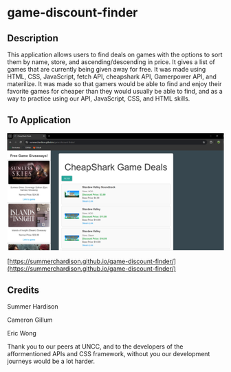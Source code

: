 # game-discount-finder

## Description

This application allows users to find deals on games with the options to sort them by name, store, and ascending/descending in price. It gives a list of games that are currently being given away for free. It was made using HTML, CSS, JavaScript, fetch API, cheapshark API, Gamerpower API, and materilize. It was made so that gamers would be able to find and enjoy their favorite games for cheaper than they would usually be able to find, and as a way to practice using our API, JavaScript, CSS, and HTML skills.

## To Application

![screenshot of application](./assets/images/Screenshot.png)

[https://summerchardison.github.io/game-discount-finder/](https://summerchardison.github.io/game-discount-finder/)

## Credits

Summer Hardison

Cameron Gillum

Eric Wong

Thank you to our peers at UNCC, and to the developers of the afformentioned APIs and CSS framework, without you our development journeys would be a lot harder.

